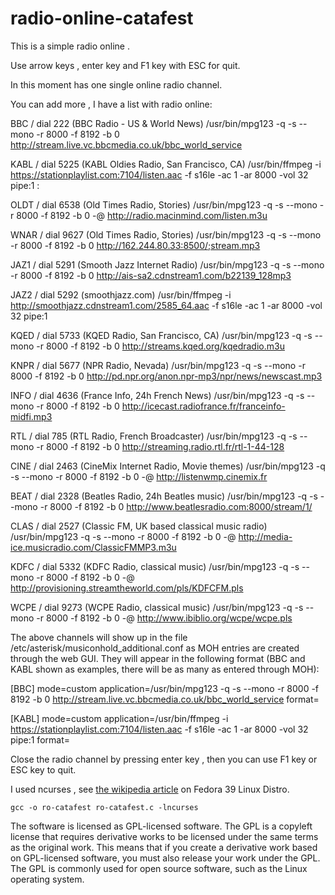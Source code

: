# radio-online-catafest

This is a simple radio online .

Use arrow keys , enter key and F1 key with ESC for quit.

In this moment has one single online radio channel.

You can add more , I have a list with radio online:

BBC / dial 222 (BBC Radio - US & World News)
/usr/bin/mpg123 -q -s --mono -r 8000 -f 8192 -b 0 http://stream.live.vc.bbcmedia.co.uk/bbc_world_service

KABL / dial 5225 (KABL Oldies Radio, San Francisco, CA)
/usr/bin/ffmpeg -i https://stationplaylist.com:7104/listen.aac -f s16le -ac 1 -ar 8000 -vol 32 pipe:1 :

OLDT / dial 6538 (Old Times Radio, Stories)
/usr/bin/mpg123 -q -s --mono -r 8000 -f 8192 -b 0 -@ http://radio.macinmind.com/listen.m3u

WNAR / dial 9627 (Old Times Radio, Stories)
/usr/bin/mpg123 -q -s --mono -r 8000 -f 8192 -b 0 http://162.244.80.33:8500/;stream.mp3

JAZ1 / dial 5291 (Smooth Jazz Internet Radio)
/usr/bin/mpg123 -q -s --mono -r 8000 -f 8192 -b 0 http://ais-sa2.cdnstream1.com/b22139_128mp3

JAZ2 / dial 5292 (smoothjazz.com)
/usr/bin/ffmpeg -i http://smoothjazz.cdnstream1.com/2585_64.aac -f s16le -ac 1 -ar 8000 -vol 32 pipe:1

KQED / dial 5733 (KQED Radio, San Francisco, CA)
/usr/bin/mpg123 -q -s --mono -r 8000 -f 8192 -b 0 http://streams.kqed.org/kqedradio.m3u

KNPR / dial 5677 (NPR Radio, Nevada)
/usr/bin/mpg123 -q -s --mono -r 8000 -f 8192 -b 0 http://pd.npr.org/anon.npr-mp3/npr/news/newscast.mp3

INFO / dial 4636 (France Info, 24h French News)
/usr/bin/mpg123 -q -s --mono -r 8000 -f 8192 -b 0 http://icecast.radiofrance.fr/franceinfo-midfi.mp3

RTL / dial 785 (RTL Radio, French Broadcaster)
/usr/bin/mpg123 -q -s --mono -r 8000 -f 8192 -b 0 http://streaming.radio.rtl.fr/rtl-1-44-128

CINE / dial 2463 (CineMix Internet Radio, Movie themes)
/usr/bin/mpg123 -q -s --mono -r 8000 -f 8192 -b 0 -@ http://listenwmp.cinemix.fr

BEAT / dial 2328 (Beatles Radio, 24h Beatles music)
/usr/bin/mpg123 -q -s --mono -r 8000 -f 8192 -b 0 http://www.beatlesradio.com:8000/stream/1/

CLAS / dial 2527 (Classic FM, UK based classical music radio)
/usr/bin/mpg123 -q -s --mono -r 8000 -f 8192 -b 0 -@ http://media-ice.musicradio.com/ClassicFMMP3.m3u

KDFC / dial 5332 (KDFC Radio, classical music)
/usr/bin/mpg123 -q -s --mono -r 8000 -f 8192 -b 0 -@ http://provisioning.streamtheworld.com/pls/KDFCFM.pls

WCPE / dial 9273 (WCPE Radio, classical music)
/usr/bin/mpg123 -q -s --mono -r 8000 -f 8192 -b 0 -@ http://www.ibiblio.org/wcpe/wcpe.pls

The above channels will show up in the file /etc/asterisk/musiconhold_additional.conf as MOH entries are created through the web GUI.
They will appear in the following format (BBC and KABL shown as examples, there will be as many as entered through MOH):

[BBC]
mode=custom
application=/usr/bin/mpg123 -q -s --mono -r 8000 -f 8192 -b 0 http://stream.live.vc.bbcmedia.co.uk/bbc_world_service
format=

[KABL]
mode=custom
application=/usr/bin/ffmpeg -i https://stationplaylist.com:7104/listen.aac -f s16le -ac 1 -ar 8000 -vol 32 pipe:1
format=

Close the radio channel by pressing enter key , then you can use F1 key or ESC key to quit.

I used ncurses , see [the wikipedia article](https://en.wikipedia.org/wiki/Ncurses) on Fedora 39 Linux Distro.

```
gcc -o ro-catafest ro-catafest.c -lncurses
```

The software is licensed as GPL-licensed software. The GPL is a copyleft license that requires derivative works to be licensed under the same terms as the original work. This means that if you create a derivative work based on GPL-licensed software, you must also release your work under the GPL. The GPL is commonly used for open source software, such as the Linux operating system.


